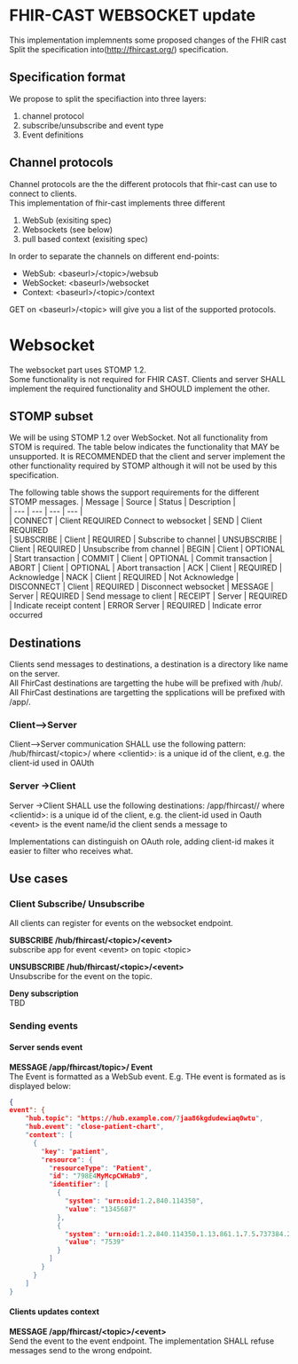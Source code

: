 # FHIR-CAST WEBSOCKET update
This implementation implemnents some proposed changes of the FHIR cast 
Split the specification into(http://fhircast.org/) specification.

## Specification format
We propose to split the specifiaction into three layers:
 1. channel protocol
 2. subscribe/unsubscribe and event type
 3. Event definitions
 
## Channel protocols
Channel protocols are the the different protocols that fhir-cast can use to connect to clients.   
This implementation of fhir-cast implements three different
 1. WebSub (exisiting spec)
 2. Websockets (see below)
 3. pull based context (exisiting spec)

In order to separate the channels on different end-points:
 * WebSub: \<baseurl>/\<topic>/websub  
 * WebSocket: \<baseurl>/websocket
 * Context: \<baseurl>/\<topic>/context

GET on \<baseurl>/\<topic> will give you a list of the supported protocols.

# Websocket
The websocket part uses STOMP 1.2.   
Some functionality is not required for FHIR CAST. Clients and server SHALL implement the required functionality and SHOULD implement the other.

## STOMP subset
We will be using STOMP 1.2 over WebSocket. Not all functionality from STOM is required.
The table below indicates the functionality that MAY be unsupported. It is RECOMMENDED that 
the client and server implement the other functionality required by STOMP although it will 
not be used by this specification.

The following table shows the support requirements for the different STOMP messages.
| Message | Source | Status | Description |  
| --- | --- | --- | --- |   
| CONNECT | Client	REQUIRED	Connect to websocket
| SEND | Client	REQUIRED	
| SUBSCRIBE | Client | REQUIRED | Subscribe to channel
| UNSUBSCRIBE | Client  | REQUIRED | Unsubscribe from channel
| BEGIN | Client | OPTIONAL | Start transaction
| COMMIT | Client | OPTIONAL | Commit transaction
| ABORT | Client | OPTIONAL | Abort transaction
| ACK | Client | REQUIRED | Acknowledge
| NACK | Client | REQUIRED | Not Acknowledge
| DISCONNECT | Client | REQUIRED | Disconnect websocket
| MESSAGE | Server | REQUIRED | Send message to client
| RECEIPT | Server | REQUIRED | Indicate receipt content
| ERROR	Server | REQUIRED | Indicate error occurred

## Destinations
Clients send messages to destinations, a destination is a directory like name on the server.  
All FhirCast destinations are targetting the hube will be prefixed with /hub/.  
All FhirCast destinations are targetting the spplications will be prefixed with /app/.  

### Client-->Server 
Client-->Server  communication SHALL use the following pattern:
	/hub/fhircast/\<topic>/
where
	\<clientid>: is a unique id of the client, e.g. the client-id used in OAUth

### Server ->Client
Server ->Client SHALL use the following destinations:
	/app/fhircast/<topic>/<event>
where
	\<clientid>: 	is a unique id of the client, e.g. the client-id used in Oauth
	\<event>	is the event name/id the client sends a message to

Implementations can distinguish on OAuth role, adding client-id makes it easier to filter who receives what.

## Use cases
### Client Subscribe/ Unsubscribe
All clients can register for events on the websocket endpoint.

**SUBSCRIBE /hub/fhircast/\<topic>/\<event>**  
	subscribe app for event \<event> on topic \<topic>
		
**UNSUBSCRIBE /hub/fhircast/\<topic>/\<event>**   
	Unsubscribe for the event on the topic.
	
**Deny subscription**   
	TBD
	
### Sending events
#### Server sends event   
**MESSAGE /app/fhircast/topic>/<event> Event**  
The Event is formatted as a WebSub event. E.g. 
THe event is formated as is displayed below:
```json
{
event": {
    "hub.topic": "https://hub.example.com/7jaa86kgdudewiaq0wtu",
    "hub.event": "close-patient-chart",
    "context": [
      {
        "key": "patient",
        "resource": {
          "resourceType": "Patient",
          "id": "798E4MyMcpCWHab9",
          "identifier": [
            {
              "system": "urn:oid:1.2.840.114350",
              "value": "1345687"
            },
            {
              "system": "urn:oid:1.2.840.114350.1.13.861.1.7.5.737384.27000",
              "value": "7539"
            }
          ]
        }
      }
    ]
}
```

#### Clients updates context
**MESSAGE /app/fhircast/\<topic>/\<event>**  
Send the event to the event endpoint. The implementation SHALL refuse messages send to the wrong endpoint.
